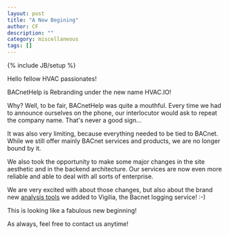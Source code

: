 ```yaml
---
layout: post
title: "A New Begining"
author: CF
description: ""
category: miscellaneous
tags: []
---
```

{% include JB/setup %}

Hello fellow HVAC passionates!

BACnetHelp is Rebranding under the new name HVAC.IO!

Why? Well, to be fair, BACnetHelp was quite a mouthful. Every time we
had to announce ourselves on the phone, our interlocutor would ask to
repeat the company name. That's never a good sign...

It was also very limiting, because everything needed to be tied to
BACnet. While we still offer mainly BACnet services and products, we
are no longer bound by it.

We also took the opportunity to make some major changes in the site
aesthetic and in the backend architecture. Our services are now even
more reliable and able to deal with all sorts of enterprise.

We are very excited with about those changes, but also about the brand
new [analysis tools](https://hvac.io/services/vigilia#analysis) we
added to Vigilia, the Bacnet logging service! :-)

This is looking like a fabulous new beginning!

As always, feel free to contact us anytime!
